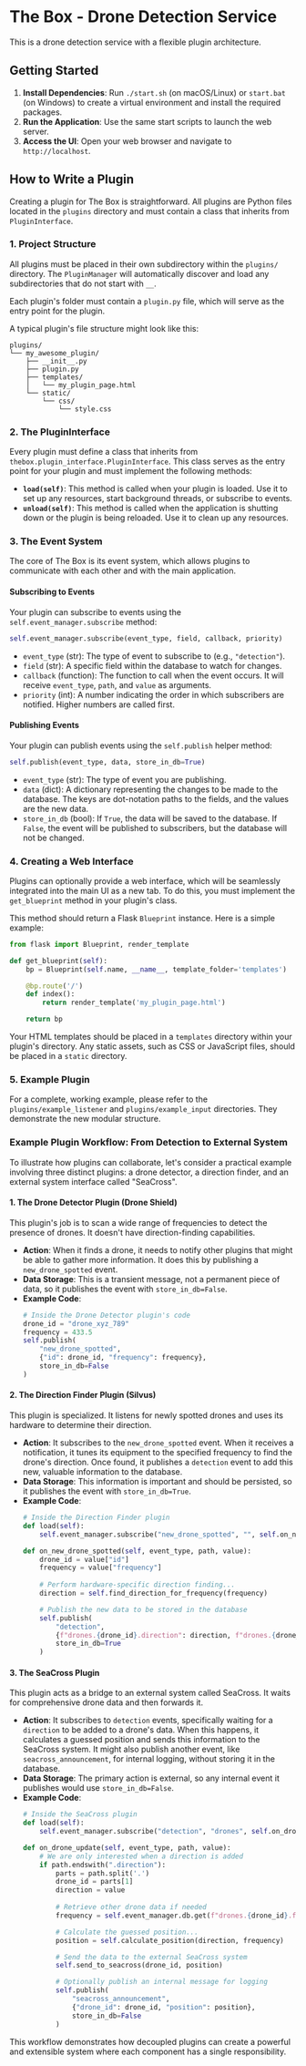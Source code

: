# The Box - Drone Detection Service

This is a drone detection service with a flexible plugin architecture.

## Getting Started

1.  **Install Dependencies**: Run `./start.sh` (on macOS/Linux) or `start.bat` (on Windows) to create a virtual environment and install the required packages.
2.  **Run the Application**: Use the same start scripts to launch the web server.
3.  **Access the UI**: Open your web browser and navigate to `http://localhost`.

## How to Write a Plugin

Creating a plugin for The Box is straightforward. All plugins are Python files located in the `plugins` directory and must contain a class that inherits from `PluginInterface`.

### 1. Project Structure

All plugins must be placed in their own subdirectory within the `plugins/` directory. The `PluginManager` will automatically discover and load any subdirectories that do not start with `__`.

Each plugin's folder must contain a `plugin.py` file, which will serve as the entry point for the plugin.

A typical plugin's file structure might look like this:

```
plugins/
└── my_awesome_plugin/
    ├── __init__.py
    ├── plugin.py
    ├── templates/
    │   └── my_plugin_page.html
    └── static/
        └── css/
            └── style.css
```

### 2. The PluginInterface

Every plugin must define a class that inherits from `thebox.plugin_interface.PluginInterface`. This class serves as the entry point for your plugin and must implement the following methods:

*   **`load(self)`**: This method is called when your plugin is loaded. Use it to set up any resources, start background threads, or subscribe to events.
*   **`unload(self)`**: This method is called when the application is shutting down or the plugin is being reloaded. Use it to clean up any resources.

### 3. The Event System

The core of The Box is its event system, which allows plugins to communicate with each other and with the main application.

#### Subscribing to Events

Your plugin can subscribe to events using the `self.event_manager.subscribe` method:

```python
self.event_manager.subscribe(event_type, field, callback, priority)
```

*   `event_type` (str): The type of event to subscribe to (e.g., `"detection"`).
*   `field` (str): A specific field within the database to watch for changes.
*   `callback` (function): The function to call when the event occurs. It will receive `event_type`, `path`, and `value` as arguments.
*   `priority` (int): A number indicating the order in which subscribers are notified. Higher numbers are called first.

#### Publishing Events

Your plugin can publish events using the `self.publish` helper method:

```python
self.publish(event_type, data, store_in_db=True)
```

*   `event_type` (str): The type of event you are publishing.
*   `data` (dict): A dictionary representing the changes to be made to the database. The keys are dot-notation paths to the fields, and the values are the new data.
*   `store_in_db` (bool): If `True`, the data will be saved to the database. If `False`, the event will be published to subscribers, but the database will not be changed.

### 4. Creating a Web Interface

Plugins can optionally provide a web interface, which will be seamlessly integrated into the main UI as a new tab. To do this, you must implement the `get_blueprint` method in your plugin's class.

This method should return a Flask `Blueprint` instance. Here is a simple example:

```python
from flask import Blueprint, render_template

def get_blueprint(self):
    bp = Blueprint(self.name, __name__, template_folder='templates')

    @bp.route('/')
    def index():
        return render_template('my_plugin_page.html')

    return bp
```

Your HTML templates should be placed in a `templates` directory within your plugin's directory. Any static assets, such as CSS or JavaScript files, should be placed in a `static` directory.

### 5. Example Plugin

For a complete, working example, please refer to the `plugins/example_listener` and `plugins/example_input` directories. They demonstrate the new modular structure.

### Example Plugin Workflow: From Detection to External System

To illustrate how plugins can collaborate, let's consider a practical example involving three distinct plugins: a drone detector, a direction finder, and an external system interface called "SeaCross".

#### 1. The Drone Detector Plugin (Drone Shield)

This plugin's job is to scan a wide range of frequencies to detect the presence of drones. It doesn't have direction-finding capabilities.

*   **Action**: When it finds a drone, it needs to notify other plugins that might be able to gather more information. It does this by publishing a `new_drone_spotted` event.
*   **Data Storage**: This is a transient message, not a permanent piece of data, so it publishes the event with `store_in_db=False`.
*   **Example Code**:
    ```python
    # Inside the Drone Detector plugin's code
    drone_id = "drone_xyz_789"
    frequency = 433.5
    self.publish(
        "new_drone_spotted",
        {"id": drone_id, "frequency": frequency},
        store_in_db=False
    )
    ```

#### 2. The Direction Finder Plugin (Silvus)

This plugin is specialized. It listens for newly spotted drones and uses its hardware to determine their direction.

*   **Action**: It subscribes to the `new_drone_spotted` event. When it receives a notification, it tunes its equipment to the specified frequency to find the drone's direction. Once found, it publishes a `detection` event to add this new, valuable information to the database.
*   **Data Storage**: This information is important and should be persisted, so it publishes the event with `store_in_db=True`.
*   **Example Code**:
    ```python
    # Inside the Direction Finder plugin
    def load(self):
        self.event_manager.subscribe("new_drone_spotted", "", self.on_new_drone_spotted, 10)

    def on_new_drone_spotted(self, event_type, path, value):
        drone_id = value["id"]
        frequency = value["frequency"]
        
        # Perform hardware-specific direction finding...
        direction = self.find_direction_for_frequency(frequency)

        # Publish the new data to be stored in the database
        self.publish(
            "detection",
            {f"drones.{drone_id}.direction": direction, f"drones.{drone_id}.frequency": frequency},
            store_in_db=True
        )
    ```

#### 3. The SeaCross Plugin

This plugin acts as a bridge to an external system called SeaCross. It waits for comprehensive drone data and then forwards it.

*   **Action**: It subscribes to `detection` events, specifically waiting for a `direction` to be added to a drone's data. When this happens, it calculates a guessed position and sends this information to the SeaCross system. It might also publish another event, like `seacross_announcement`, for internal logging, without storing it in the database.
*   **Data Storage**: The primary action is external, so any internal event it publishes would use `store_in_db=False`.
*   **Example Code**:
    ```python
    # Inside the SeaCross plugin
    def load(self):
        self.event_manager.subscribe("detection", "drones", self.on_drone_update, 10)

    def on_drone_update(self, event_type, path, value):
        # We are only interested when a direction is added
        if path.endswith(".direction"):
            parts = path.split('.')
            drone_id = parts[1]
            direction = value
            
            # Retrieve other drone data if needed
            frequency = self.event_manager.db.get(f"drones.{drone_id}.frequency")

            # Calculate the guessed position...
            position = self.calculate_position(direction, frequency)

            # Send the data to the external SeaCross system
            self.send_to_seacross(drone_id, position)

            # Optionally publish an internal message for logging
            self.publish(
                "seacross_announcement",
                {"drone_id": drone_id, "position": position},
                store_in_db=False
            )
    ```

This workflow demonstrates how decoupled plugins can create a powerful and extensible system where each component has a single responsibility.
